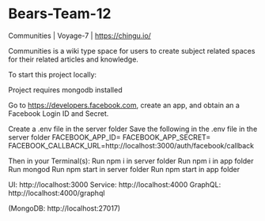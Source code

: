 # Bears-Team-12
Communities | Voyage-7 | https://chingu.io/

Communities is a wiki type space for users to create subject related spaces for their related articles and knowledge. 

To start this project locally: 

Project requires mongodb installed

Go to https://developers.facebook.com, create an app, and obtain an a Facebook Login ID and Secret.

Create a .env file in the server folder
Save the following in the .env file in the server folder
FACEBOOK_APP_ID=
FACEBOOK_APP_SECRET=
FACEBOOK_CALLBACK_URL=http://localhost:3000/auth/facebook/callback

Then in your Terminal(s):
Run npm i in server folder
Run npm i in app folder
Run mongod 
Run npm start in server folder
Run npm start in app folder

UI: http://localhost:3000
Service: http://localhost:4000
GraphQL: http://localhost:4000/graphql

(MongoDB: http://localhost:27017)
